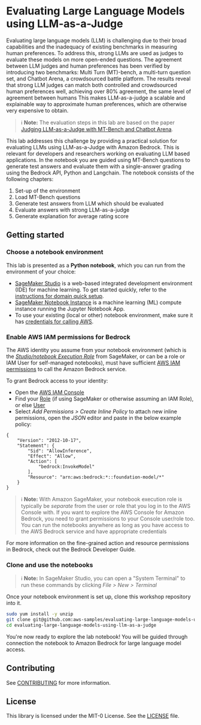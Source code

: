 # Evaluating Large Language Models using LLM-as-a-Judge 

Evaluating large language models (LLM) is challenging due to their broad capabilities and the inadequacy of existing benchmarks in measuring human preferences. To address this, strong LLMs are used as judges to evaluate these models on more open-ended questions. The agreement between LLM judges and human preferences has been verified by introducing two benchmarks: Multi Turn (MT)-bench, a multi-turn question set, and Chatbot Arena, a crowdsourced battle platform. The results reveal that strong LLM judges can match both controlled and crowdsourced human preferences well, achieving over 80% agreement, the same level of agreement between humans This makes LLM-as-a-judge a scalable and explainable way to approximate human preferences, which are otherwise very expensive to obtain.

> ℹ️  **Note:** The evaluation steps in this lab are based on the paper  [Judging LLM-as-a-Judge with MT-Bench and Chatbot Arena](https://arxiv.org/pdf/2306.05685.pdf).

This lab addresses this challenge by providing a practical solution for evaluating LLMs using LLM-as-a-Judge with Amazon Bedrock. This is relevant for developers and researchers working on evaluating LLM based applications. In the notebook you are guided using MT-Bench questions to generate test answers and evaluate them with a single-answer grading using the Bedrock API, Python and Langchain. The notebook consists of the following chapters: 

1) Set-up of the environment
2) Load MT-Bench questions
3) Generate test answers from LLM which should be evaluated
4) Evaluate answers with strong LLM-as-a-judge
5) Generate explanation for average rating score


## Getting started

### Choose a notebook environment

This lab is presented as a **Python notebook**, which you can run from the environment of your choice:

- [SageMaker Studio](https://aws.amazon.com/sagemaker/studio/) is a web-based integrated development environment (IDE) for machine learning. To get started quickly, refer to the [instructions for domain quick setup](https://docs.aws.amazon.com/sagemaker/latest/dg/onboard-quick-start.html).
- [SageMaker Notebook Instance](https://docs.aws.amazon.com/sagemaker/latest/dg/howitworks-create-ws.html) is a machine learning (ML) compute instance running the Jupyter Notebook App.
- To use your existing (local or other) notebook environment, make sure it has [credentials for calling AWS](https://docs.aws.amazon.com/cli/latest/userguide/cli-chap-configure.html).


### Enable AWS IAM permissions for Bedrock

The AWS identity you assume from your notebook environment (which is the [*Studio/notebook Execution Role*](https://docs.aws.amazon.com/sagemaker/latest/dg/sagemaker-roles.html) from SageMaker, or can be a role or IAM User for self-managed notebooks), must have sufficient [AWS IAM permissions](https://docs.aws.amazon.com/IAM/latest/UserGuide/access_policies.html) to call the Amazon Bedrock service.

To grant Bedrock access to your identity:

- Open the [AWS IAM Console](https://us-east-1.console.aws.amazon.com/iam/home?#)
- Find your [Role](https://us-east-1.console.aws.amazon.com/iamv2/home?#/roles) (if using SageMaker or otherwise assuming an IAM Role), or else [User](https://us-east-1.console.aws.amazon.com/iamv2/home?#/users)
- Select *Add Permissions > Create Inline Policy* to attach new inline permissions, open the *JSON* editor and paste in the below example policy:

```
{
    "Version": "2012-10-17",
    "Statement": {
        "Sid": "AllowInference",
        "Effect": "Allow",
        "Action": [
            "bedrock:InvokeModel"
        ],
        "Resource": "arn:aws:bedrock:*::foundation-model/*"
    }
}
```

> ℹ️  **Note:** With Amazon SageMaker, your notebook execution role is typically be *separate* from the user or role that you log in to the AWS Console with. If you want to explore the AWS Console for Amazon Bedrock, you need to grant permissions to your Console user/role too. You can run the notebooks anywhere as long as you have access to the AWS Bedrock service and have appropriate credentials

For more information on the fine-grained action and resource permissions in Bedrock, check out the Bedrock Developer Guide.


### Clone and use the notebooks

> ℹ️ **Note:** In SageMaker Studio, you can open a "System Terminal" to run these commands by clicking *File > New > Terminal*

Once your notebook environment is set up, clone this workshop repository into it.

```sh
sudo yum install -y unzip
git clone git@github.com:aws-samples/evaluating-large-language-models-using-llm-as-a-judge.git
cd evaluating-large-language-models-using-llm-as-a-judge
```

You're now ready to explore the lab notebook! You will be guided through connection the notebook to Amazon Bedrock for large language model access.


## Contributing

See [CONTRIBUTING](CONTRIBUTING.md#security-issue-notifications) for more information.

## License
This library is licensed under the MIT-0 License. See the [LICENSE](LICENSE) file.


